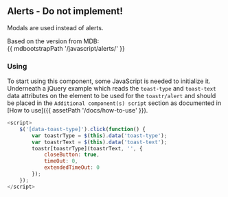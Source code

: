 ## Alerts - Do not implement!

Modals are used instead of alerts.

Based on the version from MDB:<br>
{{ mdbootstrapPath '/javascript/alerts/' }}

### Using

To start using this component, some JavaScript is needed to initialize it.
Underneath a jQuery example which reads the `toast-type` and `toast-text` data attributes on the element to be used for the `toastr/alert` and should be placed in the `Additional component(s) script` section as documented in [How to use]({{ assetPath '/docs/how-to-use' }}).

```javascript
<script>
    $('[data-toast-type]').click(function() {
        var toastrType = $(this).data('toast-type');
        var toastrText = $(this).data('toast-text');
        toastr[toastrType](toastrText, '', {
            closeButton: true,
            timeOut: 0,
            extendedTimeOut: 0
        });
    });
</script>
```
